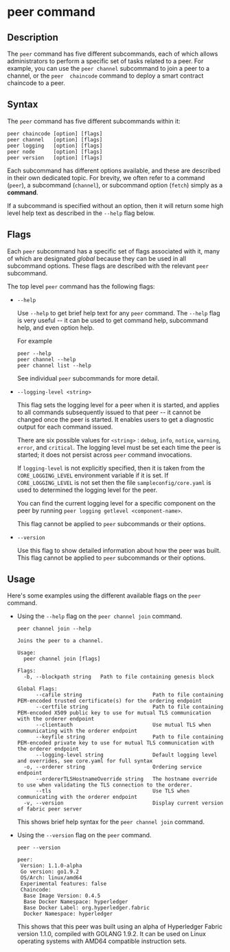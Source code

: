 # peer command

## Description

 The `peer` command has five different subcommands, each of which allows
 administrators to perform a specific set of tasks related to a peer.  For
 example, you can use the `peer channel` subcommand to join a peer to a channel,
 or the `peer  chaincode` command to deploy a smart contract chaincode to a
 peer.

## Syntax

The `peer` command has five different subcommands within it:

```
peer chaincode [option] [flags]
peer channel   [option] [flags]
peer logging   [option] [flags]
peer node      [option] [flags]
peer version   [option] [flags]
```

Each subcommand has different options available, and these are described in
their own dedicated topic. For brevity, we often refer to a command (`peer`), a
subcommand (`channel`), or subcommand option (`fetch`) simply as a **command**.

If a subcommand is specified without an option, then it will return some high
level help text as described in the `--help` flag below.

## Flags

Each `peer` subcommand has a specific set of flags associated with it, many of
which are designated *global* because they can be used in all subcommand
options. These flags are described with the relevant `peer` subcommand.

The top level `peer` command has the following flags:

* `--help`

  Use `--help` to get brief help text for any `peer` command. The `--help` flag
  is very useful -- it can be used to get command help, subcommand help, and
  even option help.

  For example
  ```
  peer --help
  peer channel --help
  peer channel list --help

  ```
  See individual `peer` subcommands for more detail.

* `--logging-level <string>`

  This flag sets the logging level for a peer when it is started, and applies to
  all commands subsequently issued to that peer -- it cannot be changed once the
  peer is started. It enables users to get a diagnostic output for each command
  issued.

  There are six possible values for  `<string>` : `debug`, `info`, `notice`,
  `warning`, `error`, and `critical`. The logging level must be set each time
  the peer is started; it does not persist across `peer` command invocations.

  If `logging-level` is not explicitly specified, then it is taken from the
  `CORE_LOGGING_LEVEL` environment variable if it is set. If
  `CORE_LOGGING_LEVEL` is not set then the file `sampleconfig/core.yaml` is used
  to determined the logging level for the peer.

  You can find the current logging level for a specific component on the peer by
  running `peer logging getlevel <component-name>`.

  This flag cannot be applied to `peer` subcommands or their options.

* `--version`

  Use this flag to show detailed information about how the peer was built. This
  flag cannot be applied to `peer` subcommands or their options.

## Usage

Here's some examples using the different available flags on the `peer` command.

* Using the `--help` flag on the `peer channel join` command.

  ```
  peer channel join --help

  Joins the peer to a channel.

  Usage:
    peer channel join [flags]

  Flags:
    -b, --blockpath string   Path to file containing genesis block

  Global Flags:
        --cafile string                       Path to file containing PEM-encoded trusted certificate(s) for the ordering endpoint
        --certfile string                     Path to file containing PEM-encoded X509 public key to use for mutual TLS communication with the orderer endpoint
        --clientauth                          Use mutual TLS when communicating with the orderer endpoint
        --keyfile string                      Path to file containing PEM-encoded private key to use for mutual TLS communication with the orderer endpoint
        --logging-level string                Default logging level and overrides, see core.yaml for full syntax
    -o, --orderer string                      Ordering service endpoint
        --ordererTLSHostnameOverride string   The hostname override to use when validating the TLS connection to the orderer.
        --tls                                 Use TLS when communicating with the orderer endpoint
    -v, --version                             Display current version of fabric peer server

  ```
  This shows brief help syntax for the `peer channel join` command.

* Using the `--version` flag on the `peer` command.

  ```
  peer --version

  peer:
   Version: 1.1.0-alpha
   Go version: go1.9.2
   OS/Arch: linux/amd64
   Experimental features: false
   Chaincode:
    Base Image Version: 0.4.5
    Base Docker Namespace: hyperledger
    Base Docker Label: org.hyperledger.fabric
    Docker Namespace: hyperledger

  ```

  This shows that this peer was built using an alpha of Hyperledger Fabric
  version 1.1.0, compiled with GOLANG 1.9.2. It can be used on Linux operating
  systems with AMD64 compatible instruction sets.
